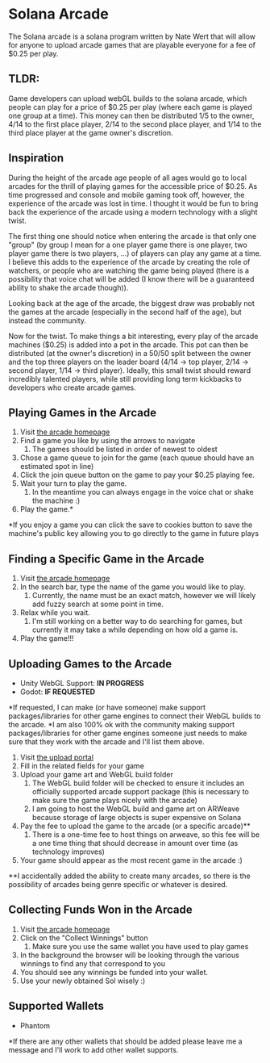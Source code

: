# Solana Arcade

The Solana arcade is a solana program written by Nate Wert that will allow for anyone to upload arcade games that are playable everyone for a fee of $0.25 per play.


## TLDR:

Game developers can upload webGL builds to the solana arcade, which people can play for a price of $0.25 per play (where each game is played one group at a time).  This money can then be distributed 1/5 to the owner, 4/14 to the first place player, 2/14 to the second place player, and 1/14 to the third place player at the game owner's discretion.  


## Inspiration

During the height of the arcade age people of all ages would go to local arcades for the thrill of playing games for the accessible price of $0.25.  As time progressed and console and mobile gaming took off, however, the experience of the arcade was lost in time.  I thought it would be fun to bring back the experience of the arcade using a modern technology with a slight twist.  

The first thing one should notice when entering the arcade is that only one "group" (by group I mean for a one player game there is one player, two player game there is two players, ...) of players can play any game at a time.  I believe this adds to the experience of the arcade by creating the role of watchers, or people who are watching the game being played (there is a possibility that voice chat will be added (I know there will be a guaranteed ability to shake the arcade though)).

Looking back at the age of the arcade, the biggest draw was probably not the games at the arcade (especially in the second half of the age), but instead the community.  

Now for the twist.  To make things a bit interesting, every play of the arcade machines ($0.25) is added into a pot in the arcade.  This pot can then be distributed (at the owner's discretion) in a 50/50 split between the owner and the top three players on the leader board (4/14 -> top player, 2/14 -> second player, 1/14 -> third player).  Ideally, this small twist should reward incredibly talented players, while still providing long term kickbacks to developers who create arcade games.


## Playing Games in the Arcade

1. Visit [the arcade homepage]()
2. Find a game you like by using the arrows to navigate
   1. The games should be listed in order of newest to oldest
3. Chose a game queue to join for the game (each queue should have an estimated spot in line)
4. Click the join queue button on the game to pay your $0.25 playing fee.
5. Wait your turn to play the game.
   1. In the meantime you can always engage in the voice chat or shake the machine :)
6. Play the game.*

*If you enjoy a game you can click the save to cookies button to save the machine's public key allowing you to go directly to the game in future plays


## Finding a Specific Game in the Arcade

1. Visit [the arcade homepage]()
2. In the search bar, type the name of the game you would like to play.
   1. Currently, the name must be an exact match, however we will likely add fuzzy search at some point in time.
3. Relax while you wait.
   1. I'm still working on a better way to do searching for games, but currently it may take a while depending on how old a game is.
4. Play the game!!!


## Uploading Games to the Arcade

- Unity WebGL Support: **IN PROGRESS**
- Godot: **IF REQUESTED**

*If requested, I can make (or have someone) make support packages/libraries for other game engines to connect their WebGL builds to the arcade.
*I am also 100% ok with the community making support packages/libraries for other game engines someone just needs to make sure that they work with the arcade and I'll list them above.

1. Visit [the upload portal]()
2. Fill in the related fields for your game
3. Upload your game art and WebGL build folder
   1. The WebGL build folder will be checked to ensure it includes an officially supported arcade support package (this is necessary to make sure the game plays nicely with the arcade)
   2. I am going to host the WebGL build and game art on ARWeave because storage of large objects is super expensive on Solana
4. Pay the fee to upload the game to the arcade (or a specific arcade)**
   1. There is a one-time fee to host things on arweave, so this fee will be a one time thing that should decrease in amount over time (as technology improves)
5. Your game should appear as the most recent game in the arcade :)

**I accidentally added the ability to create many arcades, so there is the possibility of arcades being genre specific or whatever is desired.


## Collecting Funds Won in the Arcade

1. Visit [the arcade homepage]()
2. Click on the "Collect Winnings" button
   1. Make sure you use the same wallet you have used to play games
3. In the background the browser will be looking through the various winnings to find any that correspond to you
4. You should see any winnings be funded into your wallet.
5. Use your newly obtained Sol wisely :)


## Supported Wallets

- Phantom

*If there are any other wallets that should be added please leave me a message and I'll work to add other wallet supports.